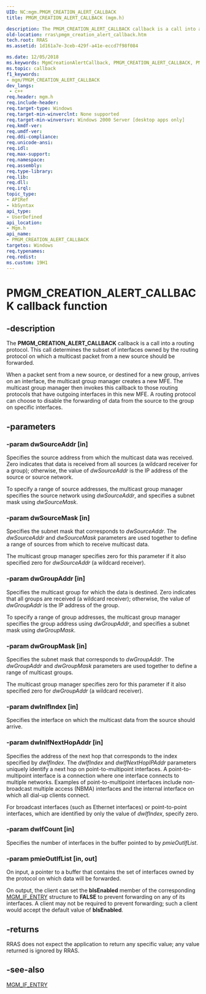 ```yaml
---
UID: NC:mgm.PMGM_CREATION_ALERT_CALLBACK
title: PMGM_CREATION_ALERT_CALLBACK (mgm.h)

description: The PMGM_CREATION_ALERT_CALLBACK callback is a call into a routing protocol. This call determines the subset of interfaces owned by the routing protocol on which a multicast packet from a new source should be forwarded.
old-location: rras\pmgm_creation_alert_callback.htm
tech.root: RRAS
ms.assetid: 1d161a7e-3ceb-429f-a41e-eccd7f98f084

ms.date: 12/05/2018
ms.keywords: MgmCreationAlertCallback, PMGM_CREATION_ALERT_CALLBACK, PMGM_CREATION_ALERT_CALLBACK callback, PMGM_CREATION_ALERT_CALLBACK callback function [RAS], _mpr_pmgm_creation_alert_callback, mgm/PMGM_CREATION_ALERT_CALLBACK, rras.pmgm_creation_alert_callback
ms.topic: callback
f1_keywords:
- mgm/PMGM_CREATION_ALERT_CALLBACK
dev_langs:
 - c++
req.header: mgm.h
req.include-header: 
req.target-type: Windows
req.target-min-winverclnt: None supported
req.target-min-winversvr: Windows 2000 Server [desktop apps only]
req.kmdf-ver: 
req.umdf-ver: 
req.ddi-compliance: 
req.unicode-ansi: 
req.idl: 
req.max-support: 
req.namespace: 
req.assembly: 
req.type-library: 
req.lib: 
req.dll: 
req.irql: 
topic_type:
- APIRef
- kbSyntax
api_type:
- UserDefined
api_location:
- Mgm.h
api_name:
- PMGM_CREATION_ALERT_CALLBACK
targetos: Windows
req.typenames: 
req.redist: 
ms.custom: 19H1
---
```


# PMGM_CREATION_ALERT_CALLBACK callback function


## -description


The 
<b>PMGM_CREATION_ALERT_CALLBACK</b> callback is a call into a routing protocol. This call determines the subset of interfaces owned by the routing protocol on which a multicast packet from a new source should be forwarded.

When a packet sent from a new source, or destined for a new group, arrives on an interface, the multicast group manager creates a new MFE. The multicast group manager then invokes this callback to those routing protocols that have outgoing interfaces in this new MFE. A routing protocol can choose to disable the forwarding of data from the source to the group on specific interfaces.


## -parameters




### -param dwSourceAddr [in]

Specifies the source address from which the multicast data was received. Zero indicates that data is received from all sources (a wildcard receiver for a group); otherwise, the value of <i>dwSourceAddr</i> is the IP address of the source or source network. 




To specify a range of source addresses, the multicast group manager specifies the source network using <i>dwSourceAddr</i>, and specifies a subnet mask using <i>dwSourceMask</i>.


### -param dwSourceMask [in]

Specifies the subnet mask that corresponds to <i>dwSourceAddr</i>. The <i>dwSourceAddr</i> and <i>dwSourceMask</i> parameters are used together to define a range of sources from which to receive multicast data. 




The multicast group manager specifies zero for this parameter if it also specified zero for <i>dwSourceAddr</i> (a wildcard receiver).
						


### -param dwGroupAddr [in]

Specifies the multicast group for which the data is destined. Zero indicates that all groups are received (a wildcard receiver); otherwise, the value of <i>dwGroupAddr</i> is the IP address of the group. 




To specify a range of group addresses, the multicast group manager specifies the group address using <i>dwGroupAddr</i>, and specifies a subnet mask using <i>dwGroupMask</i>.


### -param dwGroupMask [in]

Specifies the subnet mask that corresponds to <i>dwGroupAddr</i>. The <i>dwGroupAddr</i> and <i>dwGroupMask</i> parameters are used together to define a range of multicast groups. 




The multicast group manager specifies zero for this parameter if it also specified zero for <i>dwGroupAddr</i> (a wildcard receiver).


### -param dwInIfIndex [in]

Specifies the interface on which the multicast data from the source should arrive.


### -param dwInIfNextHopAddr [in]

Specifies the address of the next hop that corresponds to the index specified by <i>dwIfIndex</i>. The <i>dwIfIndex</i> and <i>dwIfNextHopIPAddr</i> parameters uniquely identify a next hop on point-to-multipoint interfaces. A point-to-multipoint interface is a connection where one interface connects to multiple networks. Examples of point-to-multipoint interfaces include non-broadcast multiple access (NBMA) interfaces and the internal interface on which all dial-up clients connect. 




For broadcast interfaces (such as Ethernet interfaces) or point-to-point interfaces, which are identified by only the value of <i>dwIfIndex</i>, specify zero.


### -param dwIfCount [in]

Specifies the number of interfaces in the buffer pointed to by <i>pmieOutIfList</i>.


### -param pmieOutIfList [in, out]

On input, a pointer to a buffer that contains the set of interfaces owned by the protocol on which data will be forwarded. 




On output, the client can set the <b>bIsEnabled</b> member of the corresponding 
<a href="https://docs.microsoft.com/windows/desktop/api/mgm/ns-mgm-mgm_if_entry">MGM_IF_ENTRY</a> structure to <b>FALSE</b> to prevent forwarding on any of its interfaces. A client may not be required to prevent forwarding; such a client would accept the default value of <b>bIsEnabled</b>.


## -returns



RRAS does not expect the application to return any specific value; any value returned is ignored by RRAS.





## -see-also




<a href="https://docs.microsoft.com/windows/desktop/api/mgm/ns-mgm-mgm_if_entry">MGM_IF_ENTRY</a>
 

 


